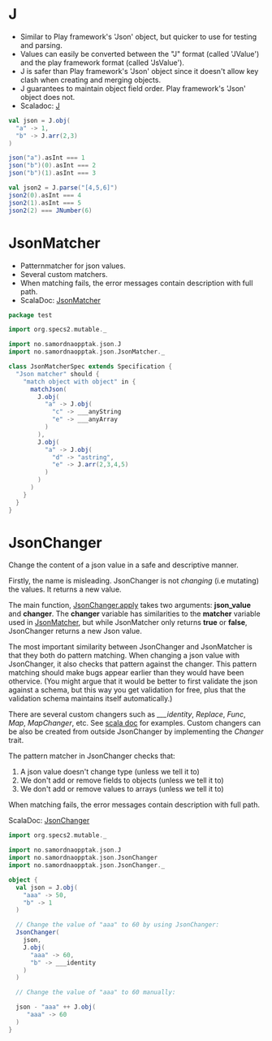 
J
===

* Similar to Play framework's 'Json' object, but quicker to use for testing and parsing.
* Values can easily be converted between the "J" format (called 'JValue') and the play framework format (called 'JsValue').
* J is safer than Play framework's 'Json' object since it doesn't allow key clash when creating and merging objects.
* J guarantees to maintain object field order. Play framework's 'Json' object does not.
* Scaladoc: [J](http://folk.uio.no/ksvalast/doppelauge/#no.samordnaopptak.json.J$)


```scala
val json = J.obj(
  "a" -> 1,
  "b" -> J.arr(2,3)
)

json("a").asInt === 1
json("b")(0).asInt === 2
json("b")(1).asInt === 3

val json2 = J.parse("[4,5,6]")
json2(0).asInt === 4
json2(1).asInt === 5
json2(2) === JNumber(6)
```


JsonMatcher
===========

* Patternmatcher for json values.
* Several custom matchers.
* When matching fails, the error messages contain description with full path.
* ScalaDoc: [JsonMatcher](http://folk.uio.no/ksvalast/doppelauge/#no.samordnaopptak.json.JsonMatcher$)


```scala
package test

import org.specs2.mutable._

import no.samordnaopptak.json.J
import no.samordnaopptak.json.JsonMatcher._

class JsonMatcherSpec extends Specification {
  "Json matcher" should {
    "match object with object" in {
      matchJson(
        J.obj(
          "a" -> J.obj(
            "c" -> ___anyString
            "e" -> ___anyArray
          )
        ),
        J.obj(
          "a" -> J.obj(
            "d" -> "astring",
            "e" -> J.arr(2,3,4,5)
          )
        )
      )
    }
  }
}
```


JsonChanger
===========
Change the content of a json value in a safe and descriptive manner.
  
Firstly, the name is misleading. JsonChanger is not *changing* (i.e mutating) the values. It returns a new value.

The main function, [JsonChanger.apply](http://folk.uio.no/ksvalast/doppelauge/index.html#no.samordnaopptak.json.JsonChanger$@apply%28json_value:Any,changer:Any,path:String,allow_mismatched_types:Boolean%29:no.samordnaopptak.json.JValue) takes two arguments: **json_value** and **changer**.
The **changer** variable has similarities to the **matcher** variable used in [JsonMatcher](http://folk.uio.no/ksvalast/doppelauge/#no.samordnaopptak.json.JsonMather$), but while
JsonMatcher only returns **true** or **false**, JsonChanger returns a new Json value.
   
The most important similarity between JsonChanger and JsonMatcher is that they both do pattern matching.
When changing a json value with JsonChanger, it also checks that pattern against the changer. This pattern matching
should make bugs appear earlier than they would have been othervice.
(You might argue that it would be better to first validate the json against a schema, but this way you get validation for free, plus that the validation schema maintains itself automatically.)
   
There are several custom changers such as *___identity*, *Replace*, *Func*, *Map*, *MapChanger*, etc. See [scala doc](http://folk.uio.no/ksvalast/doppelauge/#no.samordnaopptak.json.JsonChanger$) for examples.
Custom changers can be also be created from outside JsonChanger by implementing the *Changer* trait.
   
The pattern matcher in JsonChanger checks that:

  1. A json value doesn't change type (unless we tell it to)
  2. We don't add or remove fields to objects (unless we tell it to)
  3. We don't add or remove values to arrays (unless we tell it to)

When matching fails, the error messages contain description with full path.

ScalaDoc: [JsonChanger](http://folk.uio.no/ksvalast/doppelauge/#no.samordnaopptak.json.JsonChanger$)


```scala
import org.specs2.mutable._

import no.samordnaopptak.json.J
import no.samordnaopptak.json.JsonChanger
import no.samordnaopptak.json.JsonChanger._

object {
  val json = J.obj(
    "aaa" -> 50,
    "b" -> 1
  )

  // Change the value of "aaa" to 60 by using JsonChanger:
  JsonChanger(
    json,
    J.obj(
      "aaa" -> 60,
      "b" -> ___identity
    )
  )

  // Change the value of "aaa" to 60 manually:

  json - "aaa" ++ J.obj(
     "aaa" -> 60
  )
}
```
